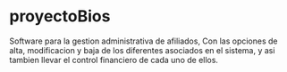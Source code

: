 # proyectoBios
Software para la gestion administrativa de afiliados, Con las opciones de alta, modificacion y baja de los diferentes asociados en el sistema, y asi tambien llevar el control financiero de cada uno de ellos. 
